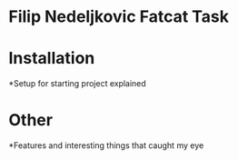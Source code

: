 # Filip Nedeljkovic Fatcat Task

# Installation
  *Setup for starting project explained
  
# Other
  *Features and interesting things that caught my eye
